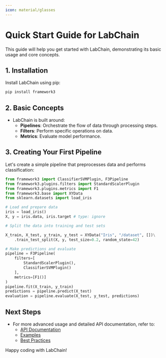 ```yaml
---
icon: material/glasses
---
```


# Quick Start Guide for LabChain

This guide will help you get started with LabChain, demonstrating its basic usage and core concepts.

## 1. Installation

Install LabChain using pip:

```bash
pip install framework3
```

## 2. Basic Concepts
* LabChain is built around:
    - **Pipelines**: Orchestrate the flow of data through processing steps.
    - **Filters**: Perform specific operations on data.
    - **Metrics**: Evaluate model performance.

## 3. Creating Your First Pipeline

Let's create a simple pipeline that preprocesses data and performs classification:

```python
from framework3 import ClassifierSVMPlugin, F3Pipeline
from framework3.plugins.filters import StandardScalerPlugin
from framework3.plugins.metrics import F1
from framework3.base import XYData
from sklearn.datasets import load_iris

# Load and prepare data
iris = load_iris()
X, y = iris.data, iris.target # type: ignore

# Split the data into training and test sets

X_train, X_test, y_train, y_test = XYData("Iris", "/dataset", [])\
    .train_test_split(X, y, test_size=0.2, random_state=42)

# Make predictions and evaluate
pipeline = F3Pipeline(
    filters=[
        StandardScalerPlugin(),
        ClassifierSVMPlugin()
    ],
    metrics=[F1()]
)
pipeline.fit(X_train, y_train)
predictions = pipeline.predict(X_test)
evaluation = pipeline.evaluate(X_test, y_test, predictions)

```

## Next Steps

- For more advanced usage and detailed API documentation, refer to:
    - [API Documentation](../api/index.md)
    - [Examples](../examples/index.md)
    - [Best Practices](../best_practices.md)

Happy coding with LabChain!
